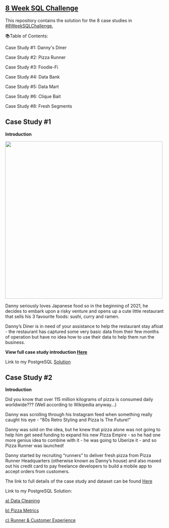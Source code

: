 ## [8 Week SQL Challenge](https://8weeksqlchallenge.com/getting-started/)
This repository contains the solution for the 8 case studies in [#8WeekSQLChallenge.](https://8weeksqlchallenge.com/getting-started/)

📚Table of Contents:

Case Study #1: Danny's Diner

Case Study #2: Pizza Runner

Case Study #3: Foodie-Fi

Case Study #4: Data Bank

Case Study #5: Data Mart

Case Study #6: Clique Bait

Case Study #8: Fresh Segments

## Case Study #1
**Introduction**

<img src="https://github.com/Julie-Odhiambo/8Weeks-SQL-Challenge/blob/main/case-study-1.png" width="500" height="500">

Danny seriously loves Japanese food so in the beginning of 2021, he decides to embark upon a risky venture and opens up a cute little restaurant that sells his 3 favourite foods: sushi, curry and ramen.

Danny’s Diner is in need of your assistance to help the restaurant stay afloat - the restaurant has captured some very basic data from their few months of operation but have no idea how to use their data to help them run the business.

**View full case study introduction [Here](https://8weeksqlchallenge.com/case-study-1/)**


Link to my PostgreSQL [Solution](https://github.com/Julie-Odhiambo/8Weeks-SQL-Challenge/blob/main/DannyDinner.sql/)

## Case Study #2

**Introduction**

Did you know that over 115 million kilograms of pizza is consumed daily worldwide??? (Well according to Wikipedia anyway…)

Danny was scrolling through his Instagram feed when something really caught his eye - “80s Retro Styling and Pizza Is The Future!”

Danny was sold on the idea, but he knew that pizza alone was not going to help him get seed funding to expand his new Pizza Empire - so he had one more genius idea to combine with it - he was going to Uberize it - and so Pizza Runner was launched!

Danny started by recruiting “runners” to deliver fresh pizza from Pizza Runner Headquarters (otherwise known as Danny’s house) and also maxed out his credit card to pay freelance developers to build a mobile app to accept orders from customers.

The link to full details of the case study and dataset can be found [Here](https://8weeksqlchallenge.com/case-study-2/)

Link to my PostgreSQL Solution: 

[a) Data Cleaning](https://github.com/Julie-Odhiambo/8Weeks-SQL-Challenge/blob/main/Case%20Study%20%232/1.%20Data%20Cleaning)

[b) Pizza Metrics](https://github.com/Julie-Odhiambo/8Weeks-SQL-Challenge/blob/main/Case%20Study%20%232/2.%20Pizza%20Metrics)

[c) Runner & Customer Experience](https://github.com/Julie-Odhiambo/8Weeks-SQL-Challenge/blob/main/Case%20Study%20%232/3.%20Runner%20and%20Customer%20Experience)
